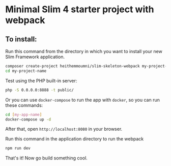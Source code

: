 # Minimal Slim 4 starter project with webpack



## To install:
   


Run this command from the directory in which you want to install your new Slim Framework application.

```bash
composer create-project heithemmoumni/slim-skeleton-webpack my-project-name
cd my-project-name

```

Test using the PHP built-in server:

```bash
php -S 0.0.0.0:8888 -t public/
```

Or you can use `docker-compose` to run the app with `docker`, so you can run these commands:
```bash
cd [my-app-name]
docker-compose up -d
```
After that, open `http://localhost:8080` in your browser.

Run this command in the application directory to run the webpack

```bash
npm run dev
```

That's it! Now go build something cool.
